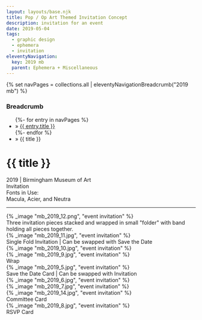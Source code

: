 ```yaml
---
layout: layouts/base.njk
title: Pop / Op Art Themed Invitation Concept
description: invitation for an event
date: 2019-05-04
tags:
  - graphic design
  - ephemera
  - invitation
eleventyNavigation:
  key: 2019 mb
  parent: Ephemera + Miscellaneous
---
```

{% set navPages = collections.all | eleventyNavigationBreadcrumb("2019 mb") %}
<div class="breadcrumb">
    <h3 class="visually-hidden">Breadcrumb</h3>
	<ul class="nav">
            {%- for entry in navPages %}
		<li class="nav-item"{% if entry.url == page.url %} class="active-breadcrumb"{% endif %}> » <a href="{{ entry.url }}">{{ entry.title }}</a></li>
  	    	{%- endfor %}
	    <li class="nav-item"><active-breadcrumb>» {{ title }}</active-breadcrumb></li>
	</ul>
</div>
<div class="container">
	<div class="row"></div>
	<div class="row">
		<div class="col-4 col-4-md col-4-lg">
			<h1>{{ title }}</h1>
			<figcaption>2019 | Birmingham Museum of Art</figcaption>
			<figcaption>Invitation</figcaption>
			<figcaption>Fonts in Use:</br>Macula, Acier, and Neutra</figcaption>
            <hr>
		</div>
        <div class="col"></div>
        <div class="col-6 col-6-md col-6-lg">
			{% _image "mb_2019_12.png", "event invitation" %}
			<figcaption>Three invitation pieces stacked and wrapped in small "folder" with band holding all pieces together.</figcaption>
		</div>
	</div>
	<div class="row">
		<div class="col">
			{% _image "mb_2019_11.jpg", "event invitation" %}
			<figcaption>Single Fold Invitation | Can be swapped with Save the Date</figcaption>
		</div>
		<div class="col">
			{% _image "mb_2019_10.jpg", "event invitation" %}
		</div>
	</div>
	<div class="row">
		<div class="col">
			{% _image "mb_2019_9.jpg", "event invitation" %}
			<figcaption>Wrap</figcaption>
		</div>
	</div>
	<div class="row">
		<div class="col">
			{% _image "mb_2019_5.jpg", "event invitation" %}
			<figcaption>Save the Date Card | Can be swapped with Invitation</figcaption>
		</div>
		<div class="col">
			{% _image "mb_2019_6.jpg", "event invitation" %}
		</div>
		<div class="col">
			{% _image "mb_2019_7.jpg", "event invitation" %}
			</br>
			{% _image "mb_2019_14.jpg", "event invitation" %}
			<figcaption>Committee Card</figcaption>
		</div>
		<div class="col">
			{% _image "mb_2019_8.jpg", "event invitation" %}
			<figcaption>RSVP Card</figcaption>
		</div>
	</div>
</div>